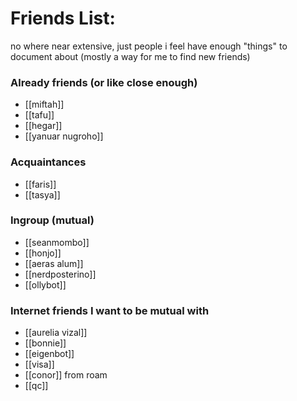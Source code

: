 # Friends List:
no where near extensive, just people i feel have enough "things" to document about (mostly a way for me to find new friends)

### Already friends (or like close enough)
- [[miftah]]
- [[tafu]]
- [[hegar]]
- [[yanuar nugroho]]

### Acquaintances
- [[faris]]
- [[tasya]]

### Ingroup (mutual)
- [[seanmombo]]
- [[honjo]]
- [[aeras alum]]
- [[nerdposterino]] 
- [[ollybot]]

### Internet friends I want to be mutual with
- [[aurelia vizal]]
- [[bonnie]]
- [[eigenbot]]
- [[visa]]
- [[conor]] from roam
- [[qc]]